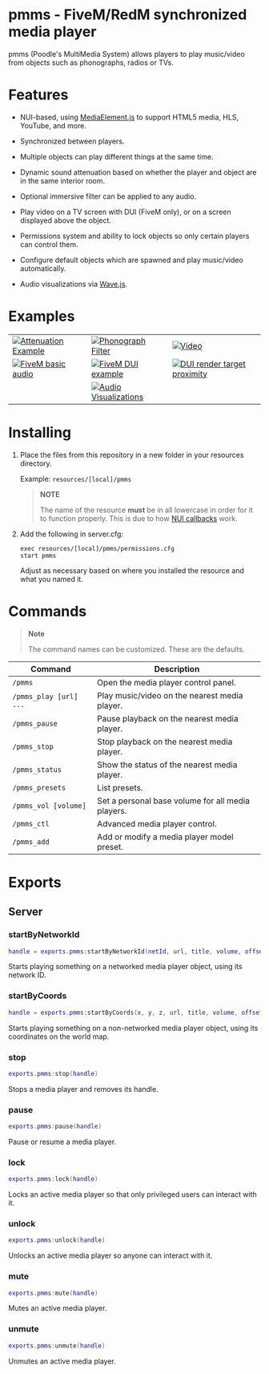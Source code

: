 # pmms - FiveM/RedM synchronized media player

pmms (Poodle's MultiMedia System) allows players to play music/video from objects such as phonographs, radios or TVs.

# Features

- NUI-based, using [MediaElement.js](https://www.mediaelementjs.com/) to support HTML5 media, HLS, YouTube, and more.

- Synchronized between players.

- Multiple objects can play different things at the same time.

- Dynamic sound attenuation based on whether the player and object are in the same interior room.

- Optional immersive filter can be applied to any audio.

- Play video on a TV screen with DUI (FiveM only), or on a screen displayed above the object.

- Permissions system and ability to lock objects so only certain players can control them.

- Configure default objects which are spawned and play music/video automatically.

- Audio visualizations via [Wave.js](https://foobar404.github.io/Wave.js/#/).

# Examples

| | | |
|-|-|-|
|[![Attenuation Example](https://i.imgur.com/BTkglVYm.jpg)](https://imgur.com/BTkglVY)| [![Phonograph Filter](https://i.imgur.com/L8sWpOCm.jpg)](https://imgur.com/L8sWpOC) | [![Video](https://i.imgur.com/2jRYlSem.jpg)](https://imgur.com/2jRYlSe) |
|[![FiveM basic audio](https://i.imgur.com/CofS0VPm.jpg)](https://imgur.com/CofS0VP)|[![FiveM DUI example](https://i.imgur.com/ndZwPvDm.jpg)](https://imgur.com/ndZwPvD)|[![DUI render target proximity](https://i.imgur.com/m2KddI6m.jpg)](https://imgur.com/m2KddI6)|
| |[![Audio Visualizations](https://i.imgur.com/4E42m4tm.jpg)](https://imgur.com/4E42m4t)| |

# Installing

1. Place the files from this repository in a new folder in your resources directory.

   Example: `resources/[local]/pmms`
   
   > **NOTE**
   > 
   > The name of the resource **must** be in all lowercase in order for it to function properly. This is due to how [NUI callbacks](https://docs.fivem.net/docs/scripting-manual/nui-development/nui-callbacks/) work.

2. Add the following in server.cfg:
   ```
   exec resources/[local]/pmms/permissions.cfg
   start pmms
   ```
   
   Adjust as necessary based on where you installed the resource and what you named it.

# Commands

> **Note**
> 
> The command names can be customized. These are the defaults.

| Command                                                                            | Description                                       |
|------------------------------------------------------------------------------------|---------------------------------------------------|
| `/pmms`                                                                            | Open the media player control panel.              |
| `/pmms_play [url] ...`                                                             | Play music/video on the nearest media player.     |
| `/pmms_pause`                                                                      | Pause playback on the nearest media player.       |
| `/pmms_stop`                                                                       | Stop playback on the nearest media player.        |
| `/pmms_status`                                                                     | Show the status of the nearest media player.      |
| `/pmms_presets`                                                                    | List presets.                                     |
| `/pmms_vol [volume]`                                                               | Set a personal base volume for all media players. |
| `/pmms_ctl`                                                                        | Advanced media player control.                    |
| `/pmms_add`                                                                        | Add or modify a media player model preset.        |

# Exports

## Server

### startByNetworkId

```lua
handle = exports.pmms:startByNetworkId(netId, url, title, volume, offset, duration, loop, filter, locked, video, videoSize, muted, attenuation, range, visualization)
```

Starts playing something on a networked media player object, using its network ID.

### startByCoords

```lua
handle = exports.pmms:startByCoords(x, y, z, url, title, volume, offset, duration, loop, filter, locked, video, videoSize, muted, attenuation, range, visualization)
```

Starts playing something on a non-networked media player object, using its coordinates on the world map.

### stop

```lua
exports.pmms:stop(handle)
```

Stops a media player and removes its handle.

### pause

```lua
exports.pmms:pause(handle)
```

Pause or resume a media player.

### lock

```lua
exports.pmms:lock(handle)
```

Locks an active media player so that only privileged users can interact with it.

### unlock

```lua
exports.pmms:unlock(handle)
```

Unlocks an active media player so anyone can interact with it.

### mute

```lua
exports.pmms:mute(handle)
```

Mutes an active media player.

### unmute

```lua
exports.pmms:unmute(handle)
```

Unmutes an active media player.
